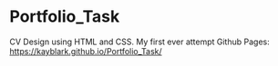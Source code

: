 # Portfolio_Task
CV Design using HTML and CSS. My first ever attempt
Github Pages: https://kayblark.github.io/Portfolio_Task/
